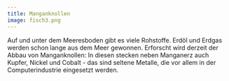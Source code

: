 ```yaml
---
title: Manganknollen
image: fisch3.png
---
```


Auf und unter dem Meeresboden gibt es viele Rohstoffe. Erdöl und Erdgas werden schon lange aus dem Meer gewonnen. Erforscht wird derzeit der Abbau von Manganknollen: In diesen stecken neben Manganerz auch Kupfer, Nickel und Cobalt -  das sind seltene Metalle, die vor allem in der Computerindustrie eingesetzt werden. 